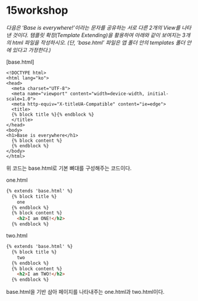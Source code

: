 # 15workshop

*다음은 ‘Base is everywhere!’이라는 문자를 공유하는 서로 다른 2개의 View를 나타낸 것이다. 템플릿 확장(Template Extending)을 활용하여 아래와 같이 보여지는 3개의 html 파일을 작성하시오. (단, ‘base.html’ 파일은 앱 폴더 안의 templates 폴더 안에 있다고 가정한다.)*

[base.html]

```django
<!DOCTYPE html>
<html lang="ko">
<head>
  <meta charset="UTF-8">
  <meta name="viewport" content="width=device-width, initial-scale=1.0">
  <meta http-equiv="X-titleUA-Compatible" content="ie=edge">
  <title>
  {% block title %}{% endblock %}
  </title>
</head>
<body>
<h1>Base is everywhere</h1>
  {% block content %}
  {% endblock %}
</body>
</html>
```

위 코드는 base.html로 기본 뼈대를 구성해주는 코드이다.

one.html

```html
{% extends 'base.html' %}
  {% block title %}
    one
  {% endblock %}
  {% block content %}
    <h2>I am ONE!</h2>
  {% endblock %}
```

two.html

```html
{% extends 'base.html' %}
  {% block title %}
    two
  {% endblock %}
  {% block content %}
    <h2>I am TWO!</h2>
  {% endblock %}
```

base.html을 기반 삼아 페이지를 나타내주는 one.html과 two.html이다.